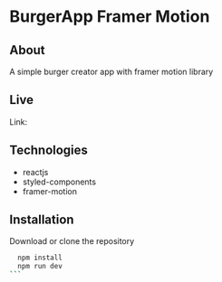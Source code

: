 # BurgerApp Framer Motion

## About

A simple burger creator app with framer motion library

## Live

Link:

## Technologies

- reactjs
- styled-components
- framer-motion

## Installation

Download or clone the repository

````bash
  npm install
  npm run dev
```
````
